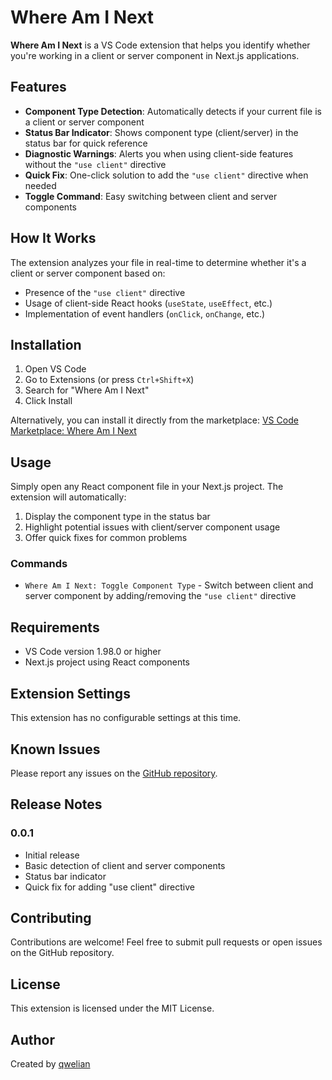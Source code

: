 # Where Am I Next

**Where Am I Next** is a VS Code extension that helps you identify whether you're working in a client or server component in Next.js applications.

## Features

- **Component Type Detection**: Automatically detects if your current file is a client or server component
- **Status Bar Indicator**: Shows component type (client/server) in the status bar for quick reference
- **Diagnostic Warnings**: Alerts you when using client-side features without the `"use client"` directive
- **Quick Fix**: One-click solution to add the `"use client"` directive when needed
- **Toggle Command**: Easy switching between client and server components

## How It Works

The extension analyzes your file in real-time to determine whether it's a client or server component based on:

- Presence of the `"use client"` directive
- Usage of client-side React hooks (`useState`, `useEffect`, etc.)
- Implementation of event handlers (`onClick`, `onChange`, etc.)

## Installation

1. Open VS Code
2. Go to Extensions (or press `Ctrl+Shift+X`)
3. Search for "Where Am I Next"
4. Click Install

Alternatively, you can install it directly from the marketplace:
[VS Code Marketplace: Where Am I Next](https://marketplace.visualstudio.com/items?itemName=qwelian.where-am-i-next)

## Usage

Simply open any React component file in your Next.js project. The extension will automatically:

1. Display the component type in the status bar
2. Highlight potential issues with client/server component usage
3. Offer quick fixes for common problems

### Commands

- `Where Am I Next: Toggle Component Type` - Switch between client and server component by adding/removing the `"use client"` directive

## Requirements

- VS Code version 1.98.0 or higher
- Next.js project using React components

## Extension Settings

This extension has no configurable settings at this time.

## Known Issues

Please report any issues on the [GitHub repository](https://github.com/qwelian/where-am-i-next/issues).

## Release Notes

### 0.0.1

- Initial release
- Basic detection of client and server components
- Status bar indicator
- Quick fix for adding "use client" directive

## Contributing

Contributions are welcome! Feel free to submit pull requests or open issues on the GitHub repository.

## License

This extension is licensed under the MIT License.

## Author

Created by [qwelian](mailto:dmtorcode@tutanota.com)
